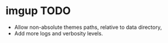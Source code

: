 imgup TODO
==========

- Allow non-absolute themes paths, relative to data directory,
- Add more logs and verbosity levels.
